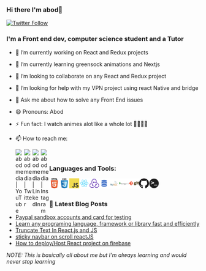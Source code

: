 ### Hi there I'm abod👋
[![Twitter Follow](https://img.shields.io/twitter/follow/Abodmicheal?color=1DA1F2&logo=twitter&style=for-the-badge)](https://twitter.com/intent/follow?original_referer=https%3A%2F%2Fgithub.com%2Fabod_media&screen_name=abod_media)

### I'm a Front end dev, computer science student and a Tutor

- 🔭 I’m currently working on React and Redux projects
- 🌱 I’m currently learning greensock animations and Nextjs
- 👯 I’m looking to collaborate on any React and Redux project
- 🤔 I’m looking for help with my VPN project using react Native and bridge 
- 💬 Ask me about how to solve any Front End issues 
- 😄 Pronouns: Abod 
- ⚡ Fun fact: I watch animes alot like a whole lot 🚶‍♂️🚶‍♂️
- 📫 How to reach me:




    [<img align="left" alt="abodmedia | YouTube" width="22px" src="https://cdn.jsdelivr.net/npm/simple-icons@v3/icons/youtube.svg" />][youtube]
[<img align="left" alt="abodmedia | Twitter" width="22px" src="https://cdn.jsdelivr.net/npm/simple-icons@v3/icons/twitter.svg" />][twitter]
[<img align="left" alt="abodmedia | LinkedIn" width="22px" src="https://cdn.jsdelivr.net/npm/simple-icons@v3/icons/linkedin.svg" />][linkedin]
[<img align="left" alt="abodmedia | Instagram" width="22px" src="https://cdn.jsdelivr.net/npm/simple-icons@v3/icons/instagram.svg" />][instagram]
 <br /> 

### Languages and Tools:

<img align="left" alt="HTML5" width="26px" src="https://raw.githubusercontent.com/github/explore/80688e429a7d4ef2fca1e82350fe8e3517d3494d/topics/html/html.png" />
<img align="left" alt="CSS3" width="26px" src="https://raw.githubusercontent.com/github/explore/80688e429a7d4ef2fca1e82350fe8e3517d3494d/topics/css/css.png" />
<img align="left" alt="JavaScript" width="26px" src="https://raw.githubusercontent.com/github/explore/80688e429a7d4ef2fca1e82350fe8e3517d3494d/topics/javascript/javascript.png" />
<img align="left" alt="React" width="26px" src="https://raw.githubusercontent.com/github/explore/80688e429a7d4ef2fca1e82350fe8e3517d3494d/topics/react/react.png" />
<img align="left" alt="Terminal" width="26px" src="https://raw.githubusercontent.com/github/explore/80688e429a7d4ef2fca1e82350fe8e3517d3494d/topics/redux/redux.png" />
<img align="left" alt="SQL" width="26px" src="https://raw.githubusercontent.com/github/explore/80688e429a7d4ef2fca1e82350fe8e3517d3494d/topics/sql/sql.png" />
<img align="left" alt="MySQL" width="26px" src="https://raw.githubusercontent.com/github/explore/80688e429a7d4ef2fca1e82350fe8e3517d3494d/topics/mysql/mysql.png" />
<img align="left" alt="MongoDB" width="26px" src="https://raw.githubusercontent.com/github/explore/80688e429a7d4ef2fca1e82350fe8e3517d3494d/topics/mongodb/mongodb.png" />
<img align="left" alt="Git" width="26px" src="https://raw.githubusercontent.com/github/explore/80688e429a7d4ef2fca1e82350fe8e3517d3494d/topics/git/git.png" />
<img align="left" alt="GitHub" width="26px" src="https://raw.githubusercontent.com/github/explore/78df643247d429f6cc873026c0622819ad797942/topics/github/github.png" />
<img align="left" alt="Terminal" width="26px" src="https://raw.githubusercontent.com/github/explore/80688e429a7d4ef2fca1e82350fe8e3517d3494d/topics/terminal/terminal.png" />
<br />
<br />


### 📕 Latest Blog Posts

<!-- BLOG-POST-LIST:START -->
- [Paypal sandbox accounts and card for testing](https://dev.to/abodmicheal/paypal-sandbox-accounts-and-card-for-testing-3m1a)
- [Learn any programing language, framework or library fast and efficiently](https://dev.to/abodmicheal/learn-any-programing-language-framework-or-library-fast-and-efficiently-251p)
- [Truncate Text In React.js and JS](https://dev.to/abodmicheal/truncate-text-in-react-js-and-js-22k2)
- [sticky navbar on scroll reactJS](https://dev.to/abodmicheal/sticky-navbar-on-scroll-reactjs-1p4d)
- [How to deploy/Host React project on firebase](https://dev.to/abodmicheal/how-to-deploy-host-react-project-on-firebase-76i)
<!-- BLOG-POST-LIST:END -->

<i>NOTE: This is basically all about me but I'm always learning and would never stop learning </i>

[twitter]: https://twitter.com/abod_media
[youtube]: https://youtube.com/channel/UCwF__HO41idFP_wBO4Z1vHQ
[instagram]: https://instagram.com/abodmedia
[linkedin]: https://linkedin.com/in/abodmicheal
